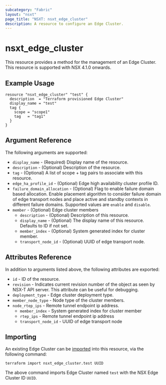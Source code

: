 ```yaml
---
subcategory: "Fabric"
layout: "nsxt"
page_title: "NSXT: nsxt_edge_cluster"
description: A resource to configure an Edge Cluster.
---
```


# nsxt_edge_cluster

This resource provides a method for the management of an Edge Cluster.
This resource is supported with NSX 4.1.0 onwards.

## Example Usage

```hcl
resource "nsxt_edge_cluster" "test" {
  description  = "Terraform provisioned Edge Cluster"
  display_name = "test"
  tag {
    scope = "scope1"
    tag   = "tag1"
  }
}
```

## Argument Reference

The following arguments are supported:

* `display_name` - (Required) Display name of the resource.
* `description` - (Optional) Description of the resource.
* `tag` - (Optional) A list of scope + tag pairs to associate with this resource.
* `edge_ha_profile_id` - (Optional) Edge high availability cluster profile ID.
* `failure_domain_allocation` - (Optional) Flag to enable failure domain based allocation. Enable placement algorithm to consider failure domain of edge transport nodes and place active and standby contexts in different failure domains. Supported values are `enable` and `disable`. 
* `member` - (Optional) Edge cluster members
  * `description` - (Optional) Description of this resource.
  * `display_name` - (Optional) The display name of this resource. Defaults to ID if not set.
  * `member_index` - (Optional) System generated index for cluster member.
  * `transport_node_id` - (Optional) UUID of edge transport node.

## Attributes Reference

In addition to arguments listed above, the following attributes are exported:

* `id` - ID of the resource.
* `revision` - Indicates current revision number of the object as seen by NSX-T API server. This attribute can be useful for debugging.
* `deployment_type` - Edge cluster deployment type.
* `member_node_type` - Node type of the cluster members.
* `node_rtep_ips` - Remote tunnel endpoint ip address.
  * `member_index` - System generated index for cluster member
  * `rtep_ips` - Remote tunnel endpoint ip address
  * `transport_node_id` - UUID of edge transport node

## Importing

An existing Edge Cluster can be [imported][docs-import] into this resource, via the following command:

[docs-import]: https://www.terraform.io/cli/import

```
terraform import nsxt_edge_cluster.test UUID
```
The above command imports Edge Cluster named `test` with the NSX Edge Cluster ID `UUID`.

